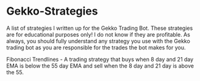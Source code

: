 # Gekko-Strategies

A list of strategies I written up for the Gekko Trading Bot. These strategies are for educational purposes only! I do not know if they are profitable. As always, you should fully understand any strategy you use with the Gekko trading bot as you are responsible for the trades the bot makes for you. 

Fibonacci Trendlines - A trading strategy that buys when 8 day and 21 day EMA is below the 55 day EMA 
and sell when the 8 day and 21 day is above the 55.

